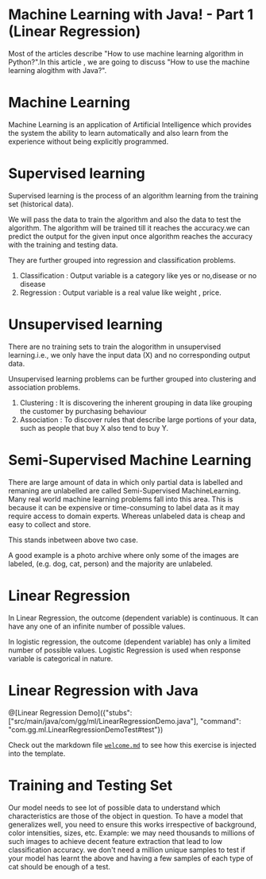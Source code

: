 # Machine Learning with Java! - Part 1 (Linear Regression)

Most of the articles describe "How to use machine learning algorithm in Python?".In this article , we are going to discuss "How to use the machine learning alogithm with Java?".

#  Machine Learning

Machine Learning is an application of Artificial Intelligence which provides the system the ability to learn automatically and also learn from the experience without being explicitly programmed.

# Supervised learning  

Supervised learning is the process of an algorithm learning from the training set (historical data). 

We will pass the data to train the algorithm and also the data to test the algorithm. The algorithm will be trained till it reaches the accuracy.we can predict the output for the given input once algorithm reaches the accuracy with the training and testing data.

They are further grouped into regression and classification problems. 

1. Classification : Output variable is a category like yes or no,disease or no disease 
2. Regression : Output variable is a real value like weight , price.

# Unsupervised learning

There are no training sets to train the alogorithm in unsupervised learning.i.e., we only have the input data (X) and no corresponding output data.

Unsupervised learning problems can be further grouped into clustering and association problems.

1. Clustering : It is discovering the inherent grouping in data like grouping the customer by purchasing behaviour 
2. Association : To discover rules that describe large portions of your data, such as people that buy X also tend to buy Y.


# Semi-Supervised Machine Learning

There are large amount of data in which only partial data is labelled and remaning are unlabelled are called Semi-Supervised MachineLearning.
Many real world machine learning problems fall into this area. This is because it can be expensive or time-consuming to label data as it may require access to domain experts. Whereas unlabeled data is cheap and easy to collect and store. 

This stands inbetween above two case.

A good example is a photo archive where only some of the images are labeled, (e.g. dog, cat, person) and the majority are unlabeled.

# Linear Regression 

In Linear Regression, the outcome (dependent variable) is continuous. It can have any one of an infinite number of possible values.

In logistic regression, the outcome (dependent variable) has only a limited number of possible values. Logistic Regression is used when response variable is categorical in nature.

# Linear Regression with Java

@[Linear Regression Demo]({"stubs": ["src/main/java/com/gg/ml/LinearRegressionDemo.java"], "command": "com.gg.ml.LinearRegressionDemoTest#test"})

Check out the markdown file [`welcome.md`](https://github.com/TechDotIO/java-template/blob/master/markdowns/welcome.md) to see how this exercise is injected into the template.

# Training and Testing Set 

Our model needs to see lot of possible data to understand which characteristics are those of the object in question. To have a model that generalizes well, you need to ensure this works irrespective of background, color intensities, sizes, etc.
Example:
we may need thousands to millions of such images to achieve decent feature extraction that lead to low classification accuracy. we don't need a million unique samples to test if your model has learnt the above and having a few samples of each type of cat should be enough of a test.


